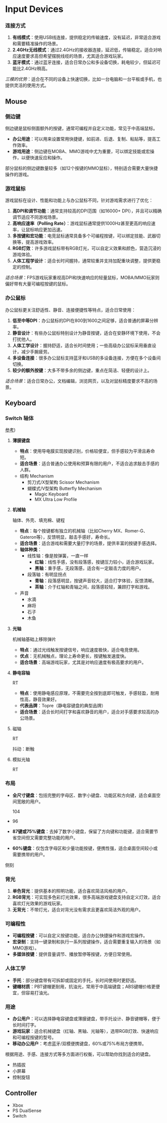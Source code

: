 # Input Devices

### 连接方式

1. **有线模式**：使用USB线连接，提供稳定的传输速度，没有延迟，非常适合游戏和需要精准操作的场景。
2. **2.4GHz无线模式**：通过2.4GHz的接收器连接，延迟低，传输稳定。适合对响应速度要求高但希望摆脱线缆的场景，尤其适合游戏玩家。
3. **蓝牙模式**：通过蓝牙连接，适合日常办公和多设备切换，耗电较少，但延迟可能比2.4GHz稍高。

*三模的优势*：适合在不同的设备上快速切换，比如一台电脑和一台平板或手机，也提供灵活的使用方式。

## Mouse

### 侧边键

侧边键是鼠标侧面额外的按键，通常可编程并自定义功能，常见于中高端鼠标。

- **办公用途**：可以用来设置常用快捷键，如前进、后退、复制、粘贴等，提高工作效率。
- **游戏用途**：侧边键在MOBA、MMO游戏中尤为重要，可以绑定技能或宏操作，以便快速反应和操作。

部分鼠标的侧边键数量较多（如12个按键的MMO鼠标），特别适合需要大量快捷操作的游戏。

### 游戏鼠标

游戏鼠标在设计、性能和功能上与办公鼠标不同，针对游戏需求进行了优化：

1. **高DPI和调节功能**：通常支持较高的DPI范围（如16000+ DPI），并且可以精确调节适应不同游戏场景。
2. **高响应速率（Polling Rate）**：游戏鼠标通常提供1000Hz甚至更高的响应速率，让鼠标响应更加迅速。
3. **多按键和宏功能**：电竞鼠标通常具备多个可编程按键，可以绑定技能、武器切换等，提高游戏效率。
4. **RGB灯效**：许多游戏鼠标带有RGB灯光，可以自定义效果和颜色，营造沉浸的游戏体验。
5. **人体工程学设计**：适合长时间握持，通常较重并支持加配重块调整，提供更稳定的控制。

*适合场景*：FPS游戏玩家重视高DPI和快速响应的轻量鼠标，MOBA/MMO玩家则偏好带有大量可编程按键的鼠标。

### 办公鼠标

办公鼠标更关注舒适性、静音、连接便捷性等特点，适合日常使用：

1. **低至中等DPI**：办公鼠标的DPI在800到1600之间足够，适合普通的屏幕分辨率。
2. **静音设计**：有些办公鼠标特别设计为静音按键，适合在安静环境下使用，不会打扰他人。
3. **人体工学设计**：握持舒适，适合长时间使用；一些高级办公鼠标采用垂直设计，减少手腕疲劳。
4. **多设备连接**：很多办公鼠标支持蓝牙和USB的多设备连接，方便在多个设备间切换。
5. **较少的额外按键**：大多不带多余的侧边键，重点在简洁、轻便的设计上。

*适合场景*：适合日常办公，文档编辑，浏览网页，以及对鼠标精度要求不高的场景。

## Keyboard

### Switch 轴体

[参考](https://www.bilibili.com/video/BV1y2m6YSEfK/?spm_id_from=333.1007.tianma.2-3-6.click&vd_source=086ba9e7e990dd00adb3a485b6f48804))

1. **薄膜键盘**

   - **特点**：使用导电膜实现按键识别，价格较便宜，但手感较为平滑且寿命短。
   - **适合场景**：适合普通办公使用和预算有限的用户，不适合追求敲击手感的人群。
   - 结构 Mechanism
     - 剪刀式/X型架构 Scissor Mechanism
     - 蝴蝶式/V型架构 Butterfly Mechanism
       - Magic Keyboard
       - MX Ultra Low Profile

2. **机械轴**

   轴体、外壳、填充棉、键程

   - **特点**：每个按键都有独立的机械轴（比如Cherry MX、Romer-G、Gateron等），反馈明显，敲击手感好，寿命长。
   - **适合场景**：适合游戏和需要大量打字的场景，提供丰富的按键手感选择。
   - **轴体种类**：
     - 线性轴：像是按弹簧，一直一样
       - **红轴**：线性手感，没有段落感，按键压力较小，适合游戏玩家。
       - **黑轴**：重手感，无段落感，适合有一定敲击力度的用户。
     - 段落轴：有明显拐点
       - **青轴**：段落感明显，按键声音较大，适合打字体验，反馈清晰。
       - **茶轴**：介于红轴和青轴之间，段落感较轻，兼顾打字和游戏。
   - 声音
     - 水滴
     - 麻将
     - 石子
     - 木鱼

3. **光轴**

   机械轴基础上移除弹片

   - **特点**：通过光线触发按键信号，响应速度极快，适合电竞使用。
   - **优点**：无机械触点，理论上寿命更长，按键触发速度快。
   - **适合场景**：高端游戏玩家，尤其是对响应速度有极高要求的用户。

4. **静电容轴**

   RT

   - **特点**：使用静电感应原理，不需要完全按到底即可触发，手感轻盈，耐用性高，静音效果好。
   - **代表品牌**：Topre（静电容键盘的典型品牌）
   - **适合场景**：适合长时间打字和喜欢静音的用户，适合对手感要求较高的办公场景。

5. 磁轴

   RT

   抖动：断触

6. 模拟光轴

   RT

### 布局

- **全尺寸键盘**：包括完整的字母区、数字小键盘、功能区和方向键，适合桌面空间宽敞的用户。

  104

- 96

- **87键或75%键盘**：去掉了数字小键盘，保留了方向键和功能键，适合需要节省空间但又需要完整功能的用户。

- **60%键盘**：仅包含字母区和少量功能按键，便携性强，适合桌面空间较小或需要携带的用户。

侧刻

### 背光

1. **单色背光**：提供基本的照明功能，适合喜欢简洁风格的用户。
2. **RGB背光**：可实现多色彩灯光效果，很多高端游戏键盘支持自定义灯效，适合喜欢灯光效果的游戏玩家。
3. **无背光**：不带灯光，适合对背光没有需求且更喜欢简洁外观的用户。

### 可编程性

- **可编程按键**：可以自定义按键功能，适合办公快捷操作和游戏宏操作。
- **宏录制**：支持一键录制和执行一系列按键操作，适合需要重复输入的场景（如MMO游戏）。
- **多媒体按键**：提供音量调节、播放暂停等按键，方便日常使用。

### 人体工学

- **手托**：部分键盘带有可拆卸或固定的手托，长时间使用时更舒适。
- **键帽材质**：PBT键帽更耐用，抗油光，常用于中高端键盘；ABS键帽价格更便宜，但容易打油光。

### 用途

- **办公用户**：可以选择静电容键盘或薄膜键盘，带手托设计、静音键帽等，便于长时间打字。
- **游戏玩家**：适合机械键盘（红轴、黑轴、光轴等），选带RGB灯效、快速响应和可编程按键的型号。
- **移动办公用户**：考虑蓝牙/双模便携键盘，60%或75%布局方便携带。

根据用途、手感、连接方式等多方面进行权衡，可以帮助你找到适合的键盘。

- 热插拔
- 小屏幕
- 控制旋钮

## Controller

- Xbox
- PS DualSense
- Switch
